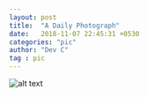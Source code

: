 ```yaml
---
layout: post
title:  "A Daily Photograph"
date:   2018-11-07 22:45:31 +0530
categories: "pic"
author: "Dev C"
tag : pic
---
```



![alt text](http://i.imgur.com/15fB8hz.jpeg "pic")
